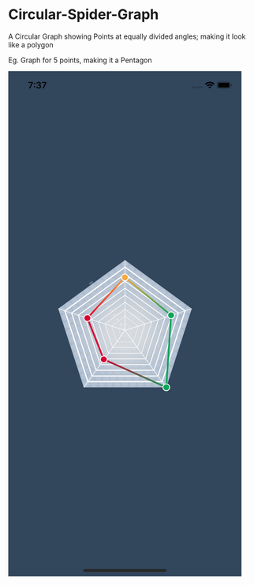 # Circular-Spider-Graph

A Circular Graph showing Points at equally divided angles; making it look like a polygon



Eg. Graph for 5 points, making it a Pentagon

![alt-text](https://github.com/prat14k/Circular-Spider-Graph/blob/master/Simulator%20Screen%20Shot%20-%20iPhone%20XR%20-%202018-11-05%20at%2019.37.57.png)
